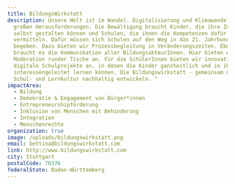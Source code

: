 ```yaml
---
title: BildungsWirkstatt
description: Unsere Welt ist im Wandel. Digitalisierung und Klimawandel sind die
  großen Herausforderungen. Die Bewältigung braucht Kinder, die ihre Zukunft
  selbst gestalten können und Schulen, die ihnen die Kompetenzen dafür
  vermitteln. Dafür müssen sich Schulen auf den Weg in das 21. Jahrhundert
  begeben. Dazu bieten wir Prozessbegleitung in Veränderungszeiten. Ebenso
  braucht es die Kommunikation aller BildungsakteurInnen. Hier bieten wir die
  Moderation runder Tische an. Für die SchülerInnen bieten wir innovative und
  digitale Schulprojekte an, in denen die Kinder ganzheitlich und in ihrem Tempo
  interessengeleitet lernen können. Die Bildungswirkstatt - gemeinsam neue
  Schul- und Lernkultur nachhaltig entwickeln. "
impactArea:
  - Bildung
  - Demokratie & Engagement von Bürger*innen
  - Entrepreneurshipförderung
  - Inklusion von Menschen mit Behinderung
  - Integration
  - Menschenrechte
organization: true
image: /uploads/bildungswirkstatt.png
email: bettina@bildungswirkstatt.com
link: http://www.bildungswirkstatt.com
city: Stuttgart
postalCode: 70376
federalState: Baden-Württemberg
---
```

